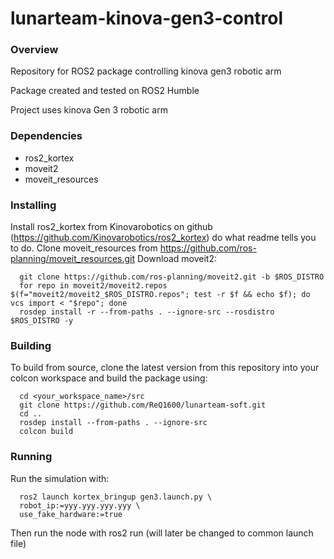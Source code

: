 # lunarteam-kinova-gen3-control
### Overview

Repository for ROS2 package controlling kinova gen3 robotic arm

Package created and tested on ROS2 Humble

Project uses kinova Gen 3 robotic arm

### Dependencies

- ros2_kortex
- moveit2
- moveit_resources

### Installing

Install ros2_kortex from Kinovarobotics on github (https://github.com/Kinovarobotics/ros2_kortex) do what readme tells you to do.
Clone moveit_resources from https://github.com/ros-planning/moveit_resources.git
Download moveit2:
~~~
  git clone https://github.com/ros-planning/moveit2.git -b $ROS_DISTRO
  for repo in moveit2/moveit2.repos $(f="moveit2/moveit2_$ROS_DISTRO.repos"; test -r $f && echo $f); do vcs import < "$repo"; done
  rosdep install -r --from-paths . --ignore-src --rosdistro $ROS_DISTRO -y
~~~

### Building

To build from source, clone the latest version from this repository into your colcon workspace and build the package using:
~~~
  cd <your_workspace_name>/src
  git clone https://github.com/ReQ1600/lunarteam-soft.git
  cd ..
  rosdep install --from-paths . --ignore-src
  colcon build
~~~

### Running

Run the simulation with:
~~~
  ros2 launch kortex_bringup gen3.launch.py \
  robot_ip:=yyy.yyy.yyy.yyy \
  use_fake_hardware:=true
~~~
Then run the node with ros2 run (will later be changed to common launch file)
